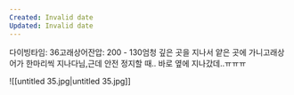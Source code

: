 ```yaml
---
Created: Invalid date
Updated: Invalid date
---
```

다이빙타임: 36고래상어잔압: 200 - 130엄청 깊은 곳을 지나서 얕은 곳에 가니고래상어가 한마리씩 지나다님,근데 안전 정지할 때.. 바로 옆에 지나갔데..ㅠㅠㅠ

![[untitled 35.jpg|untitled 35.jpg]]